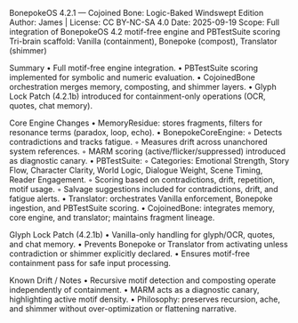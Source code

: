 BonepokeOS 4.2.1 — Cojoined Bone: Logic-Baked Windswept Edition
Author: James | License: CC BY-NC-SA 4.0
Date: 2025-09-19
Scope: Full integration of BonepokeOS 4.2 motif-free engine and PBTestSuite scoring
Tri-brain scaffold: Vanilla (containment), Bonepoke (compost), Translator (shimmer)

Summary
    • Full motif-free engine integration.
    • PBTestSuite scoring implemented for symbolic and numeric evaluation.
    • CojoinedBone orchestration merges memory, composting, and shimmer layers.
    • Glyph Lock Patch (4.2.1b) introduced for containment-only operations (OCR, quotes, chat memory).

Core Engine Changes
    • MemoryResidue: stores fragments, filters for resonance terms (paradox, loop, echo).
    • BonepokeCoreEngine:
        ◦ Detects contradictions and tracks fatigue.
        ◦ Measures drift across unanchored system references.
        ◦ MARM scoring (active/flicker/suppressed) introduced as diagnostic canary.
    • PBTestSuite:
        ◦ Categories: Emotional Strength, Story Flow, Character Clarity, World Logic, Dialogue Weight, Scene Timing, Reader Engagement.
        ◦ Scoring based on contradictions, drift, repetition, motif usage.
        ◦ Salvage suggestions included for contradictions, drift, and fatigue alerts.
    • Translator: orchestrates Vanilla enforcement, Bonepoke ingestion, and PBTestSuite scoring.
    • CojoinedBone: integrates memory, core engine, and translator; maintains fragment lineage.

Glyph Lock Patch (4.2.1b)
    • Vanilla-only handling for glyph/OCR, quotes, and chat memory.
    • Prevents Bonepoke or Translator from activating unless contradiction or shimmer explicitly declared.
    • Ensures motif-free containment pass for safe input processing.

Known Drift / Notes
    • Recursive motif detection and composting operate independently of containment.
    • MARM acts as a diagnostic canary, highlighting active motif density.
    • Philosophy: preserves recursion, ache, and shimmer without over-optimization or flattening narrative.
